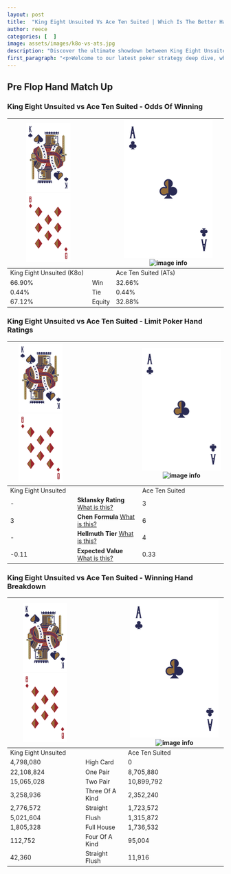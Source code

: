```yaml
---
layout: post
title:  "King Eight Unsuited Vs Ace Ten Suited | Which Is The Better Hand In Poker? A Complete Guide"
author: reece
categories: [  ]
image: assets/images/k8o-vs-ats.jpg
description: "Discover the ultimate showdown between King Eight Unsuited and Ace Ten Suited in poker! Uncover the odds, strategies, and scenarios where one hand triumphs over the other. Get ready to up your poker game with this thrilling analysis."
first_paragraph: "<p>Welcome to our latest poker strategy deep dive, where we're pitting two distinct hands against each other in a high-stakes showdown: King Eight Unsuited vs Ace Ten Suited.</p><p>In the dynamic world of poker, every decision counts, and knowing which hand holds the upper hand is key to your success at the table.</p><p>In this article, we'll dissect these two hands, explore the scenarios where one dominates the other, and equip you with the knowledge to make strategic choices that can tip the odds in your favor.</p><p>Get ready to unravel the intriguing dynamics of these poker hands and elevate your game to new heights.</p>"
---
```




[comment]: # (sp0)

## Pre Flop Hand Match Up

<div class="table hand-ratings" markdown="1"> 



### King Eight Unsuited vs Ace Ten Suited - Odds Of Winning


    
| ![image info](assets/images/hand1/K.png) ![image info](assets/images/hand1/8o.png) |  | ![image info](assets/images/hand2/A.png) ![image info](assets/images/hand2/Ts.png) |
| -------- | -------- | -------- |
| King Eight Unsuited (K8o) |  | Ace Ten Suited (ATs) |
| 66.90% | Win | 32.66% |
| 0.44% | Tie | 0.44% |
| 67.12% | Equity | 32.88% |




[comment]: # (sp1)



### King Eight Unsuited vs Ace Ten Suited - Limit Poker Hand Ratings


    
| ![image info](assets/images/hand1/K.png) ![image info](assets/images/hand1/8o.png) |  | ![image info](assets/images/hand2/A.png) ![image info](assets/images/hand2/Ts.png) |
| -------- | -------- | -------- |
| King Eight Unsuited |  | Ace Ten Suited |
| - | **Sklansky Rating** [What is this?](/sklansky-rating-explained) | 3 |
| 3 | **Chen Formula** [What is this?](/chen-formula-explained) | 6 |
| - | **Hellmuth Tier** [What is this?](/Hellmuth-tier-explained) | 4 |
| -0.11 | **Expected Value** [What is this?](/expected-value-explained) | 0.33 |




[comment]: # (sp2)



### King Eight Unsuited vs Ace Ten Suited - Winning Hand Breakdown


    
| ![image info](assets/images/hand1/K.png) ![image info](assets/images/hand1/8o.png) |  | ![image info](assets/images/hand2/A.png) ![image info](assets/images/hand2/Ts.png) |
| -------- | -------- | -------- |
| King Eight Unsuited |  | Ace Ten Suited |
| 4,798,080 | High Card | 0 |
| 22,108,824 | One Pair | 8,705,880 |
| 15,065,028 | Two Pair | 10,899,792 |
| 3,258,936 | Three Of A Kind | 2,352,240 |
| 2,776,572 | Straight | 1,723,572 |
| 5,021,604 | Flush | 1,315,872 |
| 1,805,328 | Full House | 1,736,532 |
| 112,752 | Four Of A Kind | 95,004 |
| 42,360 | Straight Flush | 11,916 |




[comment]: # (sp3)



</div>

[comment]: # (sp4)



[comment]: # (sp5)

